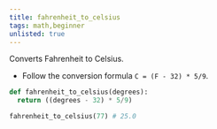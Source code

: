 ```yaml
---
title: fahrenheit_to_celsius
tags: math,beginner
unlisted: true
---
```


Converts Fahrenheit to Celsius.

- Follow the conversion formula `C = (F - 32) * 5/9`.

```py
def fahrenheit_to_celsius(degrees):
  return ((degrees - 32) * 5/9)
```

```py
fahrenheit_to_celsius(77) # 25.0
```
